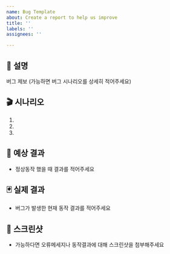 ```yaml
---
name: Bug Template
about: Create a report to help us improve
title: ''
labels: ''
assignees: ''

---
```


## 💁 설명

버그 제보 (가능하면 버그 시나리오를 상세히 적어주세요)

## 🎬 시나리오
1.
2.
3.

## 📢 예상 결과
- 정상동작 했을 때 결과를 적어주세요

## 🃏 실제 결과 
- 버그가 발생한 현재 동작 결과를 적어주세요

## 📌 스크린샷
- 가능하다면 오류메세지나 동작결과에 대해 스크린샷을 첨부해주세요
